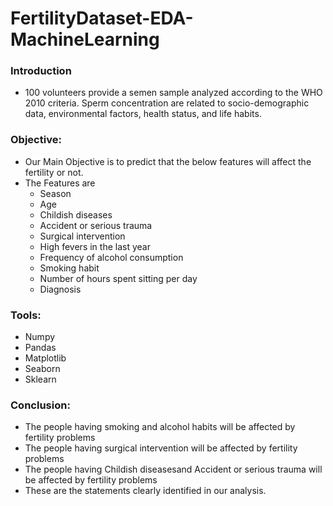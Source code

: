 # FertilityDataset-EDA-MachineLearning

### Introduction

- 100 volunteers provide a semen sample analyzed according to the WHO 2010 criteria. Sperm concentration are related to socio-demographic data, environmental factors, health status, and life habits.

### Objective:

- Our Main Objective is to predict that the below features will affect the fertility or not.
- The Features are 
  - Season                                   
  - Age                                      
  - Childish diseases                        
  - Accident or serious trauma               
  - Surgical intervention                    
  - High fevers in the last year             
  - Frequency of alcohol consumption         
  - Smoking habit                            
  - Number of hours spent sitting per day    
  - Diagnosis                                

### Tools:
- Numpy
- Pandas
- Matplotlib 
- Seaborn
- Sklearn

### Conclusion:

- The people having smoking and alcohol habits will be affected by fertility problems
- The people having surgical intervention will be affected by fertility problems
- The people having Childish diseasesand Accident or serious trauma will be affected by fertility problems
- These are the statements clearly identified in our analysis.

